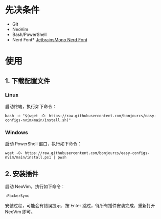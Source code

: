 # 先决条件

- Git 
- NeoVim 
- Bash/PowerShell
- Nerd Font* [JetbrainsMono Nerd Font](https://www.nerdfonts.com/font-downloads)

# 使用

## 1. 下载配置文件

### Linux 

启动终端，执行如下命令：

```shell
bash -c "$(wget -O- https://raw.githubusercontent.com/bonjourcs/easy-configs-nvim/main/install.sh)"
```

### Windows

启动 PowerShell 窗口，执行如下命令：

```shell
wget -O- https://raw.githubusercontent.com/bonjourcs/easy-configs-nvim/main/install.ps1 | pwsh
```

## 2. 安装插件

启动 NeoVim，执行如下命令：

```shell
:PackerSync
```

安装过程，可能会有错误提示，按 Enter 跳过，待所有插件安装完成，重新打开 NeoVim 即可。
